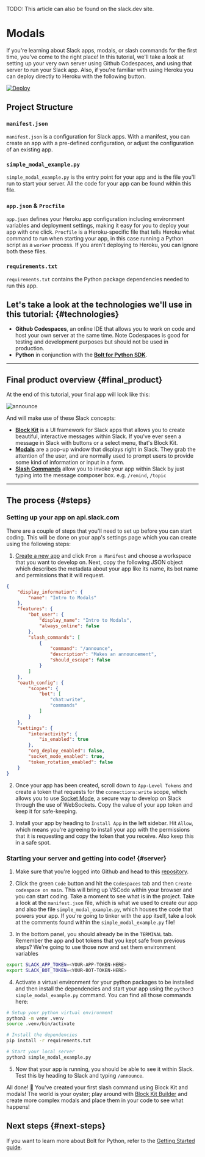 TODO: This article can also be found on the slack.dev site.

# Modals

If you're learning about Slack apps, modals, or slash commands for the first time, you've come to the right place! In this tutorial, we'll take a look at setting up your very own server using Github Codespaces, and using that server to run your Slack app. Also, if you're familiar with using Heroku you can deploy directly to Heroku with the following button.

[![Deploy](https://www.herokucdn.com/deploy/button.svg)](https://www.heroku.com/deploy?template=https://github.com/wongjas/modal-example)

## Project Structure

### `manifest.json`

`manifest.json` is a configuration for Slack apps. With a manifest, you can create an app with a pre-defined configuration, or adjust the configuration of an existing app.

### `simple_modal_example.py`

`simple_modal_example.py` is the entry point for your app and is the file you'll run to start your server. All the code for your app can be found within this file.

### `app.json` & `Procfile`

`app.json` defines your Heroku app configuration including environment variables and deployment settings, making it easy for you to deploy your app with one click. `Procfile` is a Heroku-specific file that tells Heroku what command to run when starting your app, in this case running a Python script as a `worker` process. If you aren't deploying to Heroku, you can ignore both these files.

### `requirements.txt`

`requirements.txt` contains the Python package dependencies needed to run this app.

## Let's take a look at the technologies we'll use in this tutorial: {#technologies}

* **Github Codespaces**, an online IDE that allows you to work on code and host your own server at the same time. Note Codespaces is good for testing and development purposes but should not be used in production.
* **Python** in conjunction with the [**Bolt for Python SDK**](https://github.com/SlackAPI/bolt-python).

---

## Final product overview {#final_product}
At the end of this tutorial, your final app will look like this:

![announce](https://github.com/user-attachments/assets/0bf1c2f0-4b22-4c9c-98b3-b21e9bcc14a8)

And will make use of these Slack concepts:
* [**Block Kit**](https://docs.slack.dev/block-kit/) is a UI framework for Slack apps that allows you to create beautiful, interactive messages within Slack. If you've ever seen a message in Slack with buttons or a select menu, that's Block Kit.
* [**Modals**](https://docs.slack.dev/surfaces/modals) are a pop-up window that displays right in Slack. They grab the attention of the user, and are normally used to prompt users to provide some kind of information or input in a form.
* [**Slash Commands**](https://docs.slack.dev/interactivity/implementing-slash-commands) allow you to invoke your app within Slack by just typing into the message composer box. e.g. `/remind`, `/topic` 

---

## The process {#steps}

### Setting up your app on api.slack.com
There are a couple of steps that you'll need to set up before you can start coding. This will be done on your app's settings page which you can create using the following steps:

1. [Create a new app](https://api.slack.com/apps/new) and click `From a Manifest` and choose a workspace that you want to develop on.  Next, copy the following JSON object which describes the metadata about your app like its name, its bot name and permissions that it will request.

```json
{
    "display_information": {
        "name": "Intro to Modals"
    },
    "features": {
        "bot_user": {
            "display_name": "Intro to Modals",
            "always_online": false
        },
        "slash_commands": [
            {
                "command": "/announce",
                "description": "Makes an announcement",
                "should_escape": false
            }
        ]
    },
    "oauth_config": {
        "scopes": {
            "bot": [
                "chat:write",
                "commands"
            ]
        }
    },
    "settings": {
        "interactivity": {
            "is_enabled": true
        },
        "org_deploy_enabled": false,
        "socket_mode_enabled": true,
        "token_rotation_enabled": false
    }
}
```

2. Once your app has been created, scroll down to `App-Level Tokens` and create a token that requests for the `connections:write` scope, which allows you to use [Socket Mode](https://docs.slack.dev/apis/events-api/using-socket-mode), a secure way to develop on Slack through the use of WebSockets. Copy the value of your app token and keep it for safe-keeping.

3. Install your app by heading to `Install App` in the left sidebar. Hit `Allow`, which means you're agreeing to install your app with the permissions that it is requesting and copy the token that you receive.  Also keep this in a safe spot.

### Starting your server and getting into code! {#server}

1. Make sure that you're logged into Github and head to this [repository](https://github.com/wongjas/modal-example).

2. Click the green `Code` button and hit the `Codespaces` tab and then `Create codespace on main`.  This will bring up VSCode within your browser and you can start coding.  Take a moment to see what is in the project.  Take a look at the `manifest.json` file, which is what we used to create our app and also the file `simple_modal_example.py`, which houses the code that powers your app. If you're going to tinker with the app itself, take a look at the comments found within the `simple_modal_example.py` file!

3. In the bottom panel, you should already be in the `TERMINAL` tab.  Remember the app and bot tokens that you kept safe from previous steps? We're going to use those now and set them environment variables

```bash
export SLACK_APP_TOKEN=<YOUR-APP-TOKEN-HERE>
export SLACK_BOT_TOKEN=<YOUR-BOT-TOKEN-HERE>
```

4. Activate a virtual environment for your python packages to be installed and then install the dependencies and start your app using the `python3 simple_modal_example.py` command.  You can find all those commands here:

```bash
# Setup your python virtual environment
python3 -m venv .venv
source .venv/bin/activate

# Install the dependencies
pip install -r requirements.txt

# Start your local server
python3 simple_modal_example.py
```

5. Now that your app is running, you should be able to see it within Slack.  Test this by heading to Slack and typing `/announce`.

All done! 🎉 You've created your first slash command using Block Kit and modals! The world is your oyster; play around with [Block Kit Builder](https://app.slack.com/block-kit-builder) and create more complex modals and place them in your code to see what happens!

## Next steps {#next-steps}

If you want to learn more about Bolt for Python, refer to the [Getting Started guide](https://tools.slack.dev/bolt-python/getting-started).
